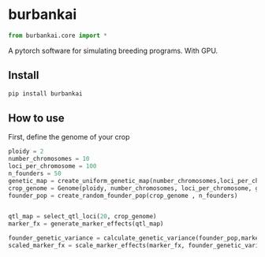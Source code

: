 # burbankai


<!-- WARNING: THIS FILE WAS AUTOGENERATED! DO NOT EDIT! -->

``` python
from burbankai.core import *
```

A pytorch software for simulating breeding programs. With GPU.

## Install

``` sh
pip install burbankai
```

## How to use

First, define the genome of your crop

``` python
ploidy = 2
number_chromosomes = 10
loci_per_chromosome = 100
n_founders = 50
genetic_map = create_uniform_genetic_map(number_chromosomes,loci_per_chromosome)
crop_genome = Genome(ploidy, number_chromosomes, loci_per_chromosome, genetic_map)
founder_pop = create_random_founder_pop(crop_genome , n_founders)


qtl_map = select_qtl_loci(20, crop_genome)
marker_fx = generate_marker_effects(qtl_map)

founder_genetic_variance = calculate_genetic_variance(founder_pop,marker_fx,crop_genome)
scaled_marker_fx = scale_marker_effects(marker_fx, founder_genetic_variance, 0.5)
```

